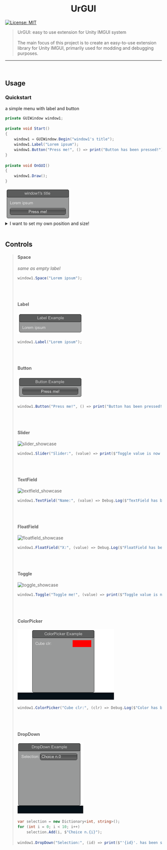 
<h1 align="center">UrGUI</h1>
<p>
  <a href="https://www.mit-license.org" target="_blank">
    <img alt="License: MIT" src="https://img.shields.io/badge/License-MIT-yellow.svg" />
  </a>
</p>

> UrGUI: easy to use extension for Unity IMGUI system
> <br><br>
> The main focus of this project is to create an easy-to-use extension library for Unity IMGUI, primarily used for modding and debugging purposes.

----

<br>

## Usage

### Quickstart

a simple menu with label and button

```cs
private GUIWindow window1;

private void Start()
{
    window1 = GUIWindow.Begin("window1's title");
    window1.Label("Lorem ipsum");
    window1.Button("Press me!", () => print("Button has been pressed!"));
}

private void OnGUI()
{
    window1.Draw();
}
```

<img src="Assets/Media/usage-sample1.png?raw=true" alt="usage-sample1">

<details><summary>I want to set my own position and size!</summary><blockquote>

  (x, y, width, height)

  ```cs
  window1 = GUIWindow.Begin("window1's title", 10, 10, 200, 400);
  ```
  
</blockquote></details>

<br>

## Controls

<blockquote>

  #### Space
  
  *same as empty label*

  ```cs
  window1.Space("Lorem ipsum");
  ```

<br><br>

  #### Label

<img src="Assets/Media/label_showcase1.png?raw=true" alt="label_showcase">
  

  ```cs
  window1.Label("Lorem ipsum");
  ```

<br><br>

  #### Button

  <img src="Assets/Media/button_showcase1.png?raw=true" alt="button_showcase">
  

  ```cs
  window1.Button("Press me!", () => print("Button has been pressed!"));
  ```

<br><br>
  
  #### Slider

  <img src="Assets/Media/slider_showcase1.gif?raw=true" alt="slider_showcase">
  

  ```cs
  window1.Slider("Slider:", (value) => print($"Toggle value is now {value}"), 0.5f, 0f, 1f, true);
  ```

<br><br>
  
  #### TextField

  <img src="Assets/Media/textfield_showcase1.gif?raw=true" alt="textfield_showcase">
  

  ```cs
  window1.TextField("Name:", (value) => Debug.Log($"TextField has been changed to '{value}'"), "Sample Text", 64);
  ```

<br><br>
  
  #### FloatField

  <img src="Assets/Media/floatfield_showcase1.gif?raw=true" alt="floatfield_showcase">
  

  ```cs
  window1.FloatField("X:", (value) => Debug.Log($"FloatField has been changed to '{value}'"), 12.34f, 20);
  ```

<br><br>
  
  #### Toggle

  <img src="Assets/Media/toggle_showcase1.gif?raw=true" alt="toggle_showcase">
  

  ```cs
  window1.Toggle("Toggle me!", (value) => print($"Toggle value is now {value}"));
  ```

<br><br>
  
  #### ColorPicker

  <img src="Assets/Media/colorpicker_showcase1.gif?raw=true" alt="colorpicker_showcase">
  

  ```cs
  window1.ColorPicker("Cube clr:", (clr) => Debug.Log($"Color has been changed to {clr}"), Color.red);
  ```

<br><br>
  
  #### DropDown

  <img src="Assets/Media/dropdown_showcase1.gif?raw=true" alt="dropdown_showcase">
  

  ```cs
  var selection = new Dictionary<int, string>();
  for (int i = 0; i < 10; i++)
      selection.Add(i, $"Choice n.{i}");

  window1.DropDown("Selection:", (id) => print($"'{id}'. has been selected!"), 0,  selection); 
  ```

</blockquote>

